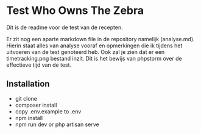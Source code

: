 # Test Who Owns The Zebra

Dit is de readme voor de test van de recepten.

Er zit nog een aparte markdown file in de repository namelijk (analyse.md). Hierin staat alles van analyse vooraf en opmerkingen die ik tijdens het uitvoeren van de test genoteerd heb. Ook zal je zien dat er een timetracking.png bestand inzit. Dit is het bewijs van phpstorm over de effectieve tijd van de test.

## Installation
- git clone
- composer install
- copy .env.example to .env
- npm install
- npm run dev or php artisan serve
